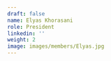 ```yaml
---
draft: false
name: Elyas Khorasani
role: President
linkedin: ''
weight: 2
image: images/members/Elyas.jpg
---
```


